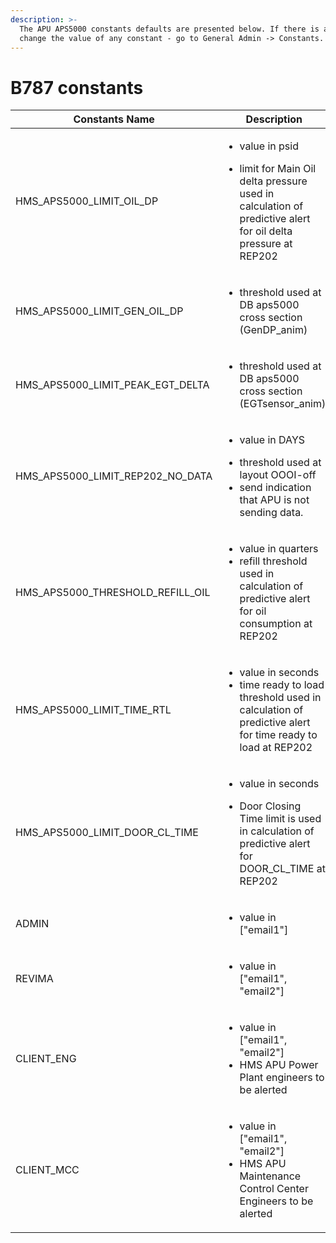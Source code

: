 ```yaml
---
description: >-
  The APU APS5000 constants defaults are presented below. If there is a need to
  change the value of any constant - go to General Admin -> Constants.
---
```


# B787 constants

| Constants Name                        | Description                                                                                                                                                        | Value |
| ------------------------------------- | ------------------------------------------------------------------------------------------------------------------------------------------------------------------ | ----- |
| HMS\_APS5000\_LIMIT\_OIL\_DP          | <p></p><ul><li>value in psid</li></ul><ul><li>limit for Main Oil delta pressure used in calculation of predictive alert for oil delta pressure at REP202</li></ul> | 40    |
| HMS\_APS5000\_LIMIT\_GEN\_OIL\_DP     | <ul><li>threshold used at DB aps5000 cross section (GenDP_anim)</li></ul>                                                                                          | 20    |
| HMS\_APS5000\_LIMIT\_PEAK\_EGT\_DELTA | <ul><li>threshold used at DB aps5000 cross section (EGTsensor_anim)</li></ul>                                                                                      | 79.5  |
| HMS\_APS5000\_LIMIT\_REP202\_NO\_DATA | <ul><li>value in DAYS</li></ul><ul><li>threshold used at layout OOOI-off</li><li>send indication that APU is not sending data.</li></ul>                           | 2     |
| HMS\_APS5000\_THRESHOLD\_REFILL\_OIL  | <ul><li>value in quarters</li><li>refill threshold used in calculation of predictive alert for oil consumption at REP202</li></ul>                                 | 0.5   |
| HMS\_APS5000\_LIMIT\_TIME\_RTL        | <ul><li>value in seconds</li><li>time ready to load threshold used in calculation of predictive alert for time ready to load at REP202</li></ul>                   | 50    |
| HMS\_APS5000\_LIMIT\_DOOR\_CL\_TIME   | <p></p><ul><li>value in seconds</li></ul><ul><li>Door Closing Time limit is used in calculation of predictive alert for DOOR_CL_TIME at REP202</li></ul>           | 34    |
| ADMIN                                 | <ul><li>value in ["email1"]</li></ul>                                                                                                                              |       |
| REVIMA                                | <ul><li>value in ["email1", "email2"]</li></ul>                                                                                                                    |       |
| CLIENT\_ENG                           | <ul><li>value in ["email1", "email2"]</li><li>HMS APU Power Plant engineers to be alerted</li></ul>                                                                |       |
| CLIENT\_MCC                           | <ul><li>value in ["email1", "email2"]</li><li>HMS APU Maintenance Control Center Engineers to be alerted</li></ul>                                                 |       |
